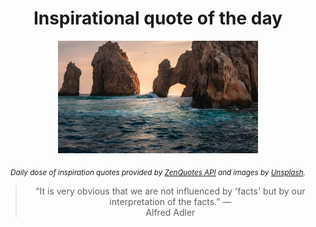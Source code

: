 
<div align="center">

# Inspirational quote of the day

<img src="./data/photo.jpeg" alt="Beautiful nature photo" width="320" height="180">

<sub><i>Daily dose of inspiration quotes provided by [ZenQuotes API](https://zenquotes.io/) and images by [Unsplash](https://unsplash.com/).</i></sub>


<blockquote>&ldquo;It is very obvious that we are not influenced by 'facts' but by our interpretation of the facts.&rdquo; &mdash; <footer>Alfred Adler</footer></blockquote>

</div>
